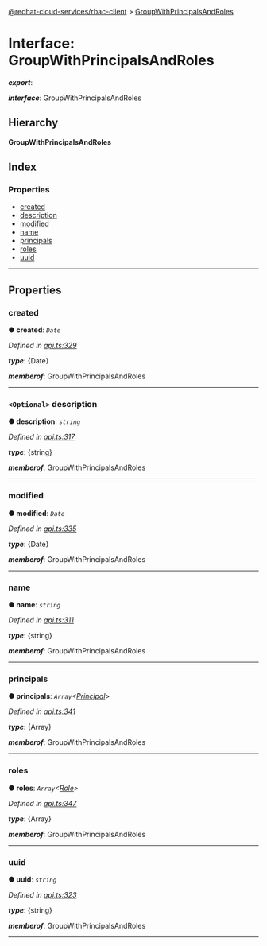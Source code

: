 [@redhat-cloud-services/rbac-client](../README.md) > [GroupWithPrincipalsAndRoles](../interfaces/groupwithprincipalsandroles.md)

# Interface: GroupWithPrincipalsAndRoles

*__export__*: 

*__interface__*: GroupWithPrincipalsAndRoles

## Hierarchy

**GroupWithPrincipalsAndRoles**

## Index

### Properties

* [created](groupwithprincipalsandroles.md#created)
* [description](groupwithprincipalsandroles.md#description)
* [modified](groupwithprincipalsandroles.md#modified)
* [name](groupwithprincipalsandroles.md#name)
* [principals](groupwithprincipalsandroles.md#principals)
* [roles](groupwithprincipalsandroles.md#roles)
* [uuid](groupwithprincipalsandroles.md#uuid)

---

## Properties

<a id="created"></a>

###  created

**● created**: *`Date`*

*Defined in [api.ts:329](https://github.com/RedHatInsights/javascript-clients/blob/master/packages/rbac/api.ts#L329)*

*__type__*: {Date}

*__memberof__*: GroupWithPrincipalsAndRoles

___
<a id="description"></a>

### `<Optional>` description

**● description**: *`string`*

*Defined in [api.ts:317](https://github.com/RedHatInsights/javascript-clients/blob/master/packages/rbac/api.ts#L317)*

*__type__*: {string}

*__memberof__*: GroupWithPrincipalsAndRoles

___
<a id="modified"></a>

###  modified

**● modified**: *`Date`*

*Defined in [api.ts:335](https://github.com/RedHatInsights/javascript-clients/blob/master/packages/rbac/api.ts#L335)*

*__type__*: {Date}

*__memberof__*: GroupWithPrincipalsAndRoles

___
<a id="name"></a>

###  name

**● name**: *`string`*

*Defined in [api.ts:311](https://github.com/RedHatInsights/javascript-clients/blob/master/packages/rbac/api.ts#L311)*

*__type__*: {string}

*__memberof__*: GroupWithPrincipalsAndRoles

___
<a id="principals"></a>

###  principals

**● principals**: *`Array`<[Principal](principal.md)>*

*Defined in [api.ts:341](https://github.com/RedHatInsights/javascript-clients/blob/master/packages/rbac/api.ts#L341)*

*__type__*: {Array}

*__memberof__*: GroupWithPrincipalsAndRoles

___
<a id="roles"></a>

###  roles

**● roles**: *`Array`<[Role](role.md)>*

*Defined in [api.ts:347](https://github.com/RedHatInsights/javascript-clients/blob/master/packages/rbac/api.ts#L347)*

*__type__*: {Array}

*__memberof__*: GroupWithPrincipalsAndRoles

___
<a id="uuid"></a>

###  uuid

**● uuid**: *`string`*

*Defined in [api.ts:323](https://github.com/RedHatInsights/javascript-clients/blob/master/packages/rbac/api.ts#L323)*

*__type__*: {string}

*__memberof__*: GroupWithPrincipalsAndRoles

___


